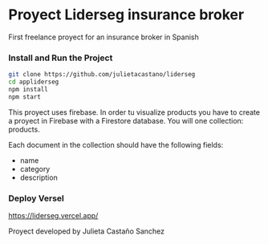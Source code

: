 # Proyect Liderseg insurance broker
First freelance proyect for an insurance broker in Spanish

### Install and Run the Project

```sh
git clone https://github.com/julietacastano/liderseg
cd appliderseg
npm install
npm start
```
This proyect uses firebase. 
In order tu visualize products you have to create a proyect in Firebase with a Firestore database. 
You will one collection: products.

Each document in the collection should have the following fields:
- name
- category
- description


### Deploy Versel

https://liderseg.vercel.app/

Proyect developed by Julieta Castaño Sanchez 